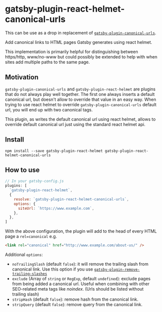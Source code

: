 # gatsby-plugin-react-helmet-canonical-urls

This can be use as a drop in replacement of [`gatsby-plugin-canonical-urls`](https://www.npmjs.com/package/gatsby-plugin-canonical-urls).

Add canonical links to HTML pages Gatsby generates using react helmet.

This implementation is primarily helpful for distinguishing between https/http,
www/no-www but could possibly be extended to help with when sites add multiple
paths to the same page.

## Motivation

`gatsby-plugin-canonical-urls` and `gatsby-plugin-react-helmet` are plugins that do not always play well together.
The first one always inserts a default canonical url, but doesn't allow to override that value in an easy way.
When trying to use react helmet to override `gatsby-plugin-canonical-urls` default url, you will end up with
two canonical tags.

This plugin, as writes the default canonical url using react helmet, allows to override default canonical url just
using the standard react helmet api.

## Install

`npm install --save gatsby-plugin-react-helmet gatsby-plugin-react-helmet-canonical-urls`

## How to use

```javascript
// In your gatsby-config.js
plugins: [
  `gatsby-plugin-react-helmet`,
  {
    resolve: `gatsby-plugin-react-helmet-canonical-urls`,
    options: {
      siteUrl: `https://www.example.com`,
    },
  },
]
```

With the above configuration, the plugin will add to the head of every HTML page
a `rel=canonical` e.g.

```html
<link rel="canonical" href="http://www.example.com/about-us/" />
```

Additional `options`:

- `noTrailingSlash` (default `false`): it will remove the trailing slash from canonical link. Use this option if you use [`gatsby-plugin-remove-trailing-slashes`](https://www.npmjs.com/package/gatsby-plugin-remove-trailing-slashes)
- `exclude` (Array of `string` or `RegExp`, default `undefined`): exclude pages from being added a canonical url. Useful when combining with other SEO-related meta tags like _noindex_. (Urls should be listed without trailing slash)
- `stripHash` (default `false`): remove hash from the canonical link.
- `stripQuery` (default `false`): remove query from the canonical link.